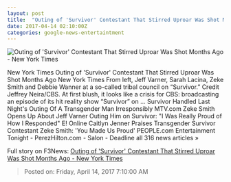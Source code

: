 ```yaml
---
layout: post
title:  "Outing of 'Survivor' Contestant That Stirred Uproar Was Shot Months Ago - New York Times"
date: 2017-04-14 02:10:00Z
categories: google-news-entertaintment
---
```


![Outing of 'Survivor' Contestant That Stirred Uproar Was Shot Months Ago - New York Times](https://static01.nyt.com/images/2017/04/14/arts/14SURVIVOR1/14SURVIVOR1-facebookJumbo.jpg)

New York Times Outing of 'Survivor' Contestant That Stirred Uproar Was Shot Months Ago New York Times From left, Jeff Varner, Sarah Lacina, Zeke Smith and Debbie Wanner at a so-called tribal council on “Survivor.” Credit Jeffrey Neira/CBS. At first blush, it looks like a crisis for CBS: broadcasting an episode of its hit reality show “Survivor” on ... Survivor Handled Last Night's Outing Of A Transgender Man Irresponsibly MTV.com Zeke Smith Opens Up About Jeff Varner Outing Him on Survivor: "I Was Really Proud of How I Responded" E! Online Caitlyn Jenner Praises Transgender Survivor Contestant Zeke Smith: 'You Made Us Proud' PEOPLE.com Entertainment Tonight - PerezHilton.com - Salon - Deadline all 316 news articles »


Full story on F3News: [Outing of 'Survivor' Contestant That Stirred Uproar Was Shot Months Ago - New York Times](http://www.f3nws.com/n/ASYBfF)

> Posted on: Friday, April 14, 2017 7:10:00 AM
